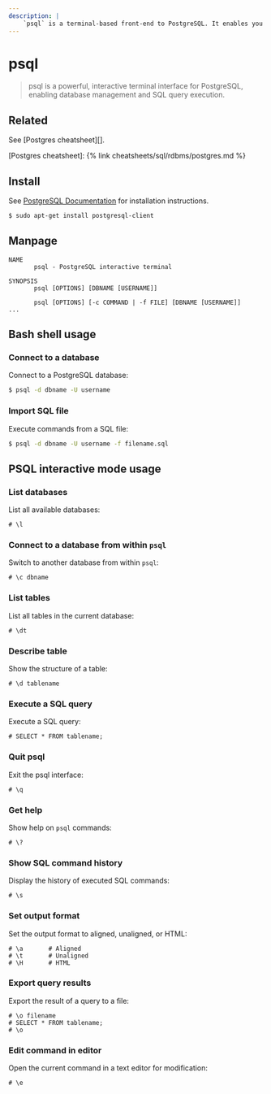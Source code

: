 ```yaml
---
description: |
    `psql` is a terminal-based front-end to PostgreSQL. It enables you to interact with the PostgreSQL database server using SQL queries and commands.
---
```

# psql

> psql is a powerful, interactive terminal interface for PostgreSQL, enabling database management and SQL query execution.


## Related

<!-- The current page was generated using GPT but the linked page was made by hand and can be refiend or split -->

See [Postgres cheatsheet][].

[Postgres cheatsheet]: {% link cheatsheets/sql/rdbms/postgres.md %}



## Install

See [PostgreSQL Documentation](https://www.postgresql.org/download/) for installation instructions.

```sh
$ sudo apt-get install postgresql-client
```

## Manpage

```
NAME
       psql - PostgreSQL interactive terminal

SYNOPSIS
       psql [OPTIONS] [DBNAME [USERNAME]]

       psql [OPTIONS] [-c COMMAND | -f FILE] [DBNAME [USERNAME]]
...
```

## Bash shell usage

### Connect to a database

Connect to a PostgreSQL database:

```sh
$ psql -d dbname -U username
```

### Import SQL file

Execute commands from a SQL file:

```sh
$ psql -d dbname -U username -f filename.sql
```


## PSQL interactive mode usage

### List databases

List all available databases:

```console
# \l
```

### Connect to a database from within `psql`

Switch to another database from within `psql`:

```console
# \c dbname
```

### List tables

List all tables in the current database:

```console
# \dt
```

### Describe table

Show the structure of a table:

```console
# \d tablename
```

### Execute a SQL query

Execute a SQL query:

```console
# SELECT * FROM tablename;
```

### Quit psql

Exit the psql interface:

```console
# \q
```

### Get help

Show help on `psql` commands:

```console
# \?
```

### Show SQL command history

Display the history of executed SQL commands:

```console
# \s
```

### Set output format

Set the output format to aligned, unaligned, or HTML:

```console
# \a       # Aligned
# \t       # Unaligned
# \H       # HTML
```

### Export query results

Export the result of a query to a file:

```console
# \o filename
# SELECT * FROM tablename;
# \o
```

### Edit command in editor

Open the current command in a text editor for modification:

```console
# \e
```
